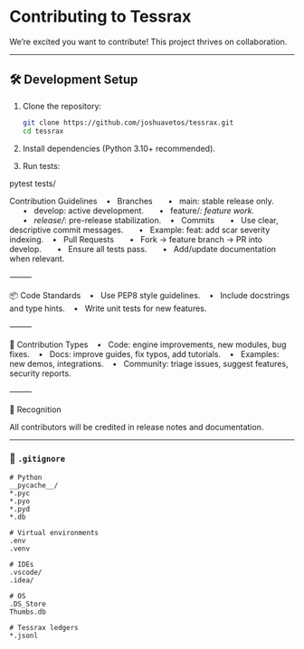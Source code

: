 # Contributing to Tessrax

We’re excited you want to contribute! This project thrives on collaboration.

---

## 🛠 Development Setup
1. Clone the repository:
   ```bash
   git clone https://github.com/joshuavetos/tessrax.git
   cd tessrax

2.	Install dependencies (Python 3.10+ recommended).

3.	Run tests:

pytest tests/

Contribution Guidelines
   •   Branches
      •   main: stable release only.
      •   develop: active development.
      •   feature/*: feature work.
      •   release/*: pre-release stabilization.
   •   Commits
      •   Use clear, descriptive commit messages.
      •   Example: feat: add scar severity indexing.
   •   Pull Requests
      •   Fork → feature branch → PR into develop.
      •   Ensure all tests pass.
      •   Add/update documentation when relevant.

⸻

📦 Code Standards
   •   Use PEP8 style guidelines.
   •   Include docstrings and type hints.
   •   Write unit tests for new features.

⸻

🧩 Contribution Types
   •   Code: engine improvements, new modules, bug fixes.
   •   Docs: improve guides, fix typos, add tutorials.
   •   Examples: new demos, integrations.
   •   Community: triage issues, suggest features, security reports.

⸻

🙌 Recognition

All contributors will be credited in release notes and documentation.

---

### 📌 `.gitignore`

```gitignore
# Python
__pycache__/
*.pyc
*.pyo
*.pyd
*.db

# Virtual environments
.env
.venv

# IDEs
.vscode/
.idea/

# OS
.DS_Store
Thumbs.db

# Tessrax ledgers
*.jsonl
